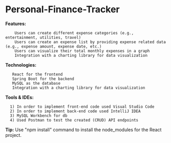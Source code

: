 # Personal-Finance-Tracker

**Features:**

        Users can create different expense categories (e.g., entertainment, utilities, travel)
        Users can create an expense list by providing expense related data (e.g., expense amount, expense date, etc.)
        Users can visualize their total monthly expenses in a graph
        Integration with a charting library for data visualization

**Technologies:**  

       React for the frontend
       Spring Boot for the backend
       MySQL as the database
       Integration with a charting library for data visualization
      
**Tools & IDEs:**

      1) In order to implement front-end code used Visual Studio Code
      2) In order to implement back-end code used IntelliJ IDEA
      3) MySQL Workbench for db 
      4) Used Postman to test the created (CRUD) API endpoints

**Tip:**
Use "npm install" command to install the node_modules for the React project.
